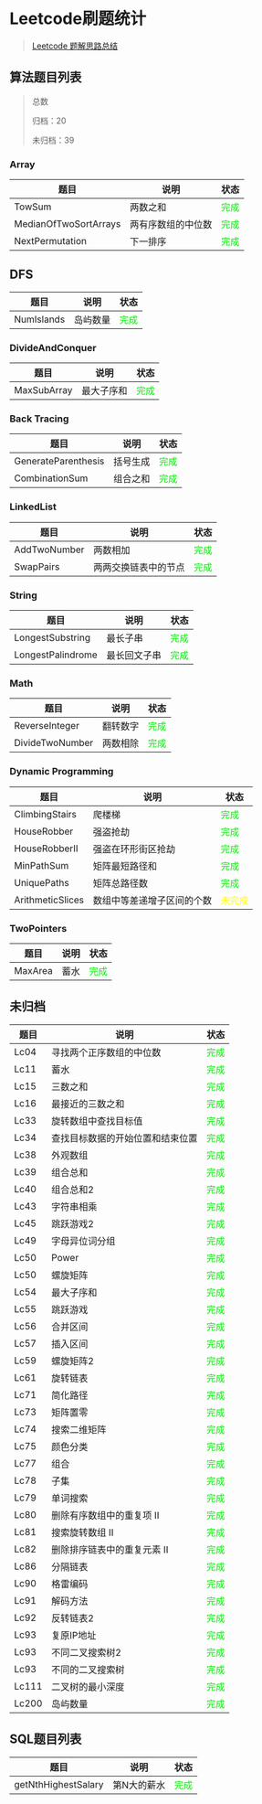 # Leetcode刷题统计

> [Leetcode 题解思路总结](LeetcodeNote.md)

## 算法题目列表

> 总数
>
> 归档：20
>
> 未归档：39

### Array

|题目|说明|状态|
|----|----|----|
|TowSum|两数之和|<font color="gree">完成</font>|
|MedianOfTwoSortArrays|两有序数组的中位数|<font color="gree">完成</font>|
|NextPermutation|下一排序|<font color="gree">完成</font>|

## DFS

|题目|说明|状态|
|----|----|----|
|NumIslands|岛屿数量|<font color="gree">完成</font>|

### DivideAndConquer

|题目|说明|状态|
|----|----|----|
|MaxSubArray|最大子序和|<font color="gree">完成</font>|

### Back Tracing

|题目|说明|状态|
|----|----|----|
|GenerateParenthesis|括号生成|<font color="gree">完成</font>|
|CombinationSum|组合之和|<font color="gree">完成</font>|

### LinkedList

|题目|说明|状态|
|----|----|----|
|AddTwoNumber|两数相加|<font color="gree">完成</font>|
|SwapPairs|两两交换链表中的节点|<font color="gree">完成</font>|

### String

|题目|说明|状态|
|----|----|----|
|LongestSubstring|最长子串|<font color="gree">完成</font>|
|LongestPalindrome|最长回文子串|<font color="gree">完成</font>|

### Math

|题目|说明|状态|
|----|----|----|
|ReverseInteger|翻转数字|<font color="gree">完成</font>|
|DivideTwoNumber|两数相除|<font color="gree">完成</font>|

### Dynamic Programming

|题目|说明|状态|
|----|----|----|
|ClimbingStairs|爬楼梯|<font color="gree">完成</font>|
|HouseRobber|强盗抢劫|<font color="gree">完成</font>|
|HouseRobberII|强盗在环形街区抢劫|<font color="gree">完成</font>|
|MinPathSum|矩阵最短路径和|<font color="gree">完成</font>|
|UniquePaths|矩阵总路径数|<font color="gree">完成</font>|
|ArithmeticSlices|数组中等差递增子区间的个数|<font color="yellow">未完成</font>|

### TwoPointers

|题目|说明|状态|
|----|----|----|
|MaxArea|蓄水|<font color="gree">完成</font>|

## 未归档

|题目|说明|状态|
|----|----|----|
|Lc04|寻找两个正序数组的中位数|<font color="gree">完成</font>|
|Lc11|蓄水|<font color="gree">完成</font>|
|Lc15|三数之和|<font color="gree">完成</font>|
|Lc16|最接近的三数之和|<font color="gree">完成</font>|
|Lc33|旋转数组中查找目标值|<font color="gree">完成</font>|
|Lc34|查找目标数据的开始位置和结束位置|<font color="gree">完成</font>|
|Lc38|外观数组|<font color="gree">完成</font>|
|Lc39|组合总和|<font color="gree">完成</font>|
|Lc40|组合总和2|<font color="gree">完成</font>|
|Lc43|字符串相乘|<font color="gree">完成</font>|
|Lc45|跳跃游戏2|<font color="gree">完成</font>|
|Lc49|字母异位词分组|<font color="gree">完成</font>|
|Lc50|Power|<font color="gree">完成</font>|
|Lc50|螺旋矩阵|<font color="gree">完成</font>|
|Lc54|最大子序和|<font color="gree">完成</font>|
|Lc55|跳跃游戏|<font color="gree">完成</font>|
|Lc56|合并区间|<font color="gree">完成</font>|
|Lc57|插入区间|<font color="gree">完成</font>|
|Lc59|螺旋矩阵2|<font color="gree">完成</font>|
|Lc61|旋转链表|<font color="gree">完成</font>|
|Lc71|简化路径|<font color="gree">完成</font>|
|Lc73|矩阵置零|<font color="gree">完成</font>|
|Lc74|搜索二维矩阵|<font color="gree">完成</font>|
|Lc75|颜色分类|<font color="gree">完成</font>|
|Lc77|组合|<font color="gree">完成</font>|
|Lc78|子集|<font color="gree">完成</font>|
|Lc79|单词搜索|<font color="gree">完成</font>|
|Lc80|删除有序数组中的重复项 II|<font color="gree">完成</font>|
|Lc81|搜索旋转数组 II|<font color="gree">完成</font>|
|Lc82|删除排序链表中的重复元素 II|<font color="gree">完成</font>|
|Lc86|分隔链表|<font color="gree">完成</font>|
|Lc90|格雷编码|<font color="gree">完成</font>|
|Lc91|解码方法|<font color="gree">完成</font>|
|Lc92|反转链表2|<font color="gree">完成</font>|
|Lc93|复原IP地址|<font color="gree">完成</font>|
|Lc93|不同二叉搜索树2|<font color="gree">完成</font>|
|Lc93|不同的二叉搜索树|<font color="gree">完成</font>|
|Lc111|二叉树的最小深度|<font color="gree">完成</font>|
|Lc200|岛屿数量|<font color="gree">完成</font>|

## SQL题目列表

|题目|说明|状态|
|----|----|----|
|getNthHighestSalary|第N大的薪水|<font color="gree">完成</font>|